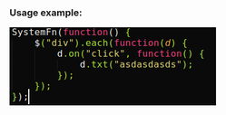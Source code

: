 ### Usage example:
<picture>
  <img alt="Shows an illustrated sun in light mode and a moon with stars in dark mode." src="https://github.com/rgbbeard/javascript/blob/master/v2/example2.png">
</picture>
